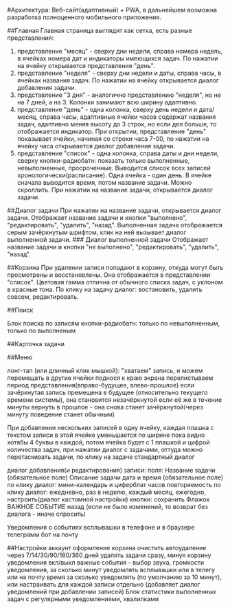 #Архитектура: Веб-сайт(адаптивный) + PWA, в дальнейшем возможна разработка полноценного мобильного приложения.

##Главная
Главная страница выглядит как сетка, есть разные представления:
1. представление "месяц" - сверху дни недели, справа номера недель, в ячейках номера дат и индикаторы имеющихся задач. 
По нажатии на ячейку открывается представление "день".
2. представление "неделя" - сверху дни недели и даты, справа часы, в ячейках названия задач. 
По нажатии на ячейку открывается диалог добавления задачи.
3. представление "3 дня" - аналогично представлению "неделя", но не на 7 дней, а на 3. Колонки занимают всю ширину адаптивно.
4. представление "день" - одна колонка, сверху день недели и дата/месяц, справа часы, адаптивные ячейки часов содержат названия задач, адаптивно меняя высоту до 3 строк, но если дел больше, то отображается индикатор. При открытии, представление "день" показывает ячейки, начиная со строки часа 7-00, по нажатии на ячейку часа открывается диалог добавления задачи.
5. представление "список" - одна колонка, справа даты и дни недели, сверху кнопки-радиобатн: показать только выполненные, невыполненные, просроченные. Выводится список всех записей хронологически(расписание). Одна ячейка - один день. В ячейке сначала выводится время, потом название задачи. Можно скроллить. При нажатии на название задачи, открывается диалог задачи.

##Диалог задачи
При нажатии на название задачи, открывается диалог задачи.
Отображает название задачи и кнопки "выполнено", "редактировать", "удалить", "назад".
Выполненная задача отображается серым зачёркнутым шрифтом, клик на ней вызывает диалог выполненной задачи.
	### Диалог выполненной задачи
	Отображает название задачи и кнопки "не выполнено", "редактировать", "удалить", "назад".
	
##Корзина
При удалении записи попадают в корзину, откуда могут быть просмотрены и восстановлены.
Она отображается в представлении "список". Цветовая гамма отлична от обычного списка задач, с уклоном в красные тона.
По клику на задачу диалог: востановить, удалить совсем, редактировать.




##Поиск
		
Блок поиска по записям 
	кнопки-радиобатн: только по невыполненным, только по выполненым

##Карточка задачи

##Меню

лонг-тап (или длинный клик мышкой):
	"хватаем" запись, и можем перемещать в другие ячейки
	поднося к краю экрана перелистываем период представления(вправо-будущее, влево-прошлое)
	если зачёркнутая запись премещена в будущее (относительно текущего времени системы), она становится незачёркнутой
		если её же в течение минуты вернуть в прошлое - она снова станет зачёркнутой(через минуту поведение станет обычным)

При добавлении нескольких записей в одну ячейку, каждая плашка с текстом записи в этой ячейке уменьшается по ширине пока видно хотябы 4 буквы в каждой, 
потом ячейка будет с 1 плашкой и цифрой количества задач, при нажатии диалог с задачами, оттуда можно перетаскивать задачи, по клику на задаче стандартный диалог

диалог добавления(и редактирования) записи:
	поля:
		Название задачи (обязательное поле)
		Описание задачи
		дата и время (обязательное поле) по клику диалог: мини-календарь и циферблат часов
		повторяемость по клику диалог: ежедневно, раз в неделю, каждый месяц, ежегодно, настроить(диалог кастомной настройки)
	кнопки:
		сохранить
		Флажок ВАЖНОЕ СОБЫТИЕ
		назад (если не было изменений, то возврат без диалога - иначе спросить)
	
Уведомления о событиях
	всплывашки в телефоне и в браузере
	телеграмм бот
	на почту

##Настройки
	аккаунт
	оформление
	корзина
		очистить
		автоудаление через 7/14/30/90/180/360 дней
		удалять задачи сразу, минуя корзину
	уведомления
		вкл/выкл
		важные события - выбор звука, громкости уведомления, за сколько минут уведомлять
		всплывашки или в телегу или на почту
		время за сколько уведомлять (по умолчанию за 10 минут), или настраивать для каждой записи отдельно (добавляет диалог уведомлений при добавлении записей)
	Блок статистики выполненных задач с регулярными уведомлениями, хвалилками
	
